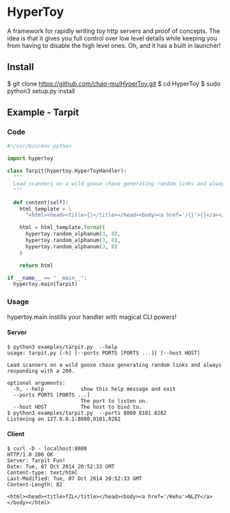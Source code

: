 HyperToy
========

A framework for rapidly writing toy http servers and proof of concepts. The idea is that it gives
you full control over low level details while keeping you from having to disable the high level ones. Oh, and it has a built in launcher!

Install
-------

$ git clone https://github.com/chao-mu/HyperToy.git
$ cd HyperToy
$ sudo python3 setup.py install 

Example - Tarpit
----------------

### Code

```python
#!/usr/bin/env python

import hypertoy

class Tarpit(hypertoy.HyperToyHandler):
  """
  Lead scanners on a wild goose chase generating random links and always responding with a 200.
  """

  def content(self):
    html_template = \
      "<html><head><title>{}</title></head><body><a href='/{}'>{}</a></body></html>\n"

    html = html_template.format(
      hypertoy.random_alphanum(3, 8),
      hypertoy.random_alphanum(3, 8),
      hypertoy.random_alphanum(3, 8)
    )

    return html

if __name__ == "__main__":
  hypertoy.main(Tarpit)
```

### Usage

hypertoy.main instills your handler with magical CLI powers!

#### Server

```
$ python3 examples/tarpit.py  --help
usage: tarpit.py [-h] [--ports PORTS [PORTS ...]] [--host HOST]

Lead scanners on a wild goose chase generating random links and always
responding with a 200.

optional arguments:
  -h, --help            show this help message and exit
  --ports PORTS [PORTS ...]
                        The port to listen on.
  --host HOST           The host to bind to.
$ python3 examples/tarpit.py  --ports 8080 8181 8282
Listening on 127.0.0.1:8080,8181,8282
```

#### Client

```
$ curl -D - localhost:8080
HTTP/1.0 200 OK
Server: Tarpit Fun!
Date: Tue, 07 Oct 2014 20:52:33 GMT
Content-type: text/html
Last-Modified: Tue, 07 Oct 2014 20:52:33 GMT
Content-Length: 82

<html><head><title>fZL</title></head><body><a href='/Kehu'>NLZY</a></body></html>
```
